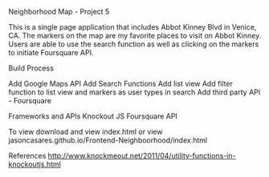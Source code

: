 Neighborhood Map - Project 5

This is a single page application that includes Abbot Kinney Blvd in Venice, CA.
The markers on the map are my favorite places to visit on Abbot Kinney. Users are
able to use the search function as well as clicking on the markers to initiate 
Foursquare API.

Build Process

Add Google Maps API
Add Search Functions
Add list view 
Add filter function to list view and markers as user
types in search 
Add third party API - Foursquare

Frameworks and APIs
Knockout JS
Foursquare API

To view
download and view index.html
or view jasoncasares.github.io/Frontend-Neighboorhood/index.html

References
http://www.knockmeout.net/2011/04/utility-functions-in-knockoutjs.html


